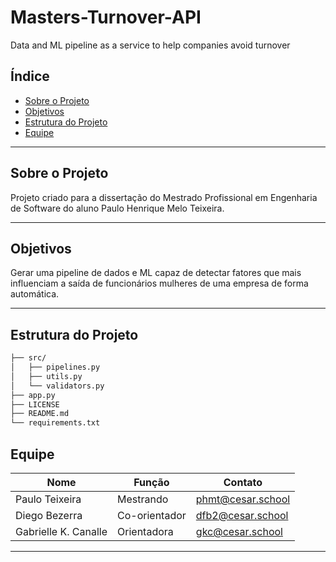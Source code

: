 # Masters-Turnover-API
Data and ML pipeline as a service to help companies avoid turnover

## Índice

- [Sobre o Projeto](#sobre-o-projeto)
- [Objetivos](#objetivos)
- [Estrutura do Projeto](#estrutura-do-projeto)
- [Equipe](#equipe)

---

## Sobre o Projeto
Projeto criado para a dissertação do Mestrado Profissional em Engenharia de Software do aluno Paulo Henrique Melo Teixeira.

---

## Objetivos
Gerar uma pipeline de dados e ML capaz de detectar fatores que mais influenciam a saída de funcionários mulheres de uma empresa de forma automática.


---

## Estrutura do Projeto

```bash
├── src/
│   ├── pipelines.py
│   ├── utils.py
│   └── validators.py
├── app.py
├── LICENSE
├── README.md
└── requirements.txt
```

## Equipe

| Nome | Função | Contato |
|------------|--------|-------------|
| Paulo Teixeira    | Mestrando  | phmt@cesar.school |
| Diego Bezerra      | Co-orientador  | dfb2@cesar.school |
| Gabrielle K. Canalle |   Orientadora   | gkc@cesar.school |

---